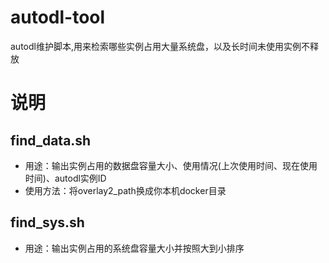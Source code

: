 # autodl-tool
autodl维护脚本,用来检索哪些实例占用大量系统盘，以及长时间未使用实例不释放

# 说明
## find_data.sh 
* 用途：输出实例占用的数据盘容量大小、使用情况(上次使用时间、现在使用时间)、autodl实例ID
* 使用方法：将overlay2_path换成你本机docker目录

## find_sys.sh 
* 用途：输出实例占用的系统盘容量大小并按照大到小排序



